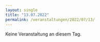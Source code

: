 ```yaml
---
layout: single
title: "13.07.2022"
permalink: /veranstaltungen/2022/07/13/
---
```


Keine Veranstaltung an diesem Tag.
